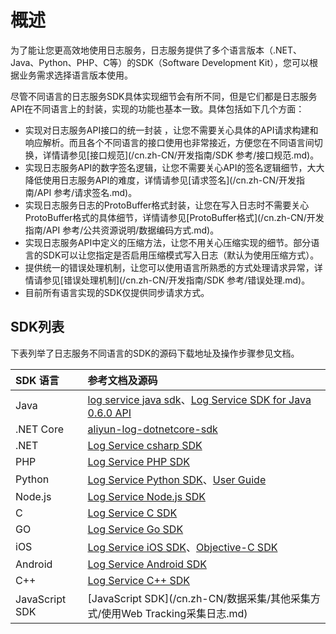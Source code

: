 # 概述

为了能让您更高效地使用日志服务，日志服务提供了多个语言版本（.NET、Java、Python、PHP、C等）的SDK（Software Development Kit），您可以根据业务需求选择语言版本使用。

尽管不同语言的日志服务SDK具体实现细节会有所不同，但是它们都是日志服务API在不同语言上的封装，实现的功能也基本一致。具体包括如下几个方面：

-   实现对日志服务API接口的统一封装 ，让您不需要关心具体的API请求构建和响应解析。而且各个不同语言的接口使用也非常接近，方便您在不同语言间切换，详情请参见[接口规范](/cn.zh-CN/开发指南/SDK 参考/接口规范.md)。
-   实现日志服务API的数字签名逻辑，让您不需要关心API的签名逻辑细节，大大降低使用日志服务API的难度，详情请参见[请求签名](/cn.zh-CN/开发指南/API 参考/请求签名.md)。
-   实现日志服务日志的ProtoBuffer格式封装，让您在写入日志时不需要关心ProtoBuffer格式的具体细节，详情请参见[ProtoBuffer格式](/cn.zh-CN/开发指南/API 参考/公共资源说明/数据编码方式.md)。
-   实现日志服务API中定义的压缩方法，让您不用关心压缩实现的细节。部分语言的SDK可以让您指定是否启用压缩模式写入日志（默认为使用压缩方式）。
-   提供统一的错误处理机制，让您可以使用语言所熟悉的方式处理请求异常，详情请参见[错误处理机制](/cn.zh-CN/开发指南/SDK 参考/错误处理.md)。
-   目前所有语言实现的SDK仅提供同步请求方式。

## SDK列表

下表列举了日志服务不同语言的SDK的源码下载地址及操作步骤参见文档。

|SDK 语言|参考文档及源码|
|:-----|:------|
|Java|[log service java sdk](https://github.com/aliyun/aliyun-log-java-sdk)、[Log Service SDK for Java 0.6.0 API](http://log-java-docs.oss-cn-hangzhou.aliyuncs.com/)|
|.NET Core|[aliyun-log-dotnetcore-sdk](https://github.com/aliyun/aliyun-log-dotnetcore-sdk)|
|.NET|[Log Service csharp SDK](https://github.com/aliyun/aliyun-log-chsarp-sdk)|
|PHP|[Log Service PHP SDK](https://github.com/aliyun/aliyun-log-php-sdk)|
|Python|[Log Service Python SDK](https://github.com/aliyun/aliyun-log-python-sdk)、[User Guide](http://aliyun-log-python-sdk.readthedocs.io/README_CN.html)|
|Node.js|[Log Service Node.js SDK](https://github.com/aliyun-UED/aliyun-sdk-js/tree/master/samples/sls)|
|C|[Log Service C SDK](https://github.com/aliyun/aliyun-log-c-sdk)|
|GO|[Log Service Go SDK](https://github.com/aliyun/aliyun-log-go-sdk)|
|iOS|[Log Service iOS SDK](https://github.com/aliyun/aliyun-log-ios-sdk)、[Objective-C SDK](https://github.com/lujiajing1126/AliyunLogObjc)|
|Android|[Log Service Android SDK](https://github.com/aliyun/aliyun-log-android-sdk)|
|C++|[Log Service C++ SDK](https://github.com/aliyun/aliyun-log-cpp-sdk)|
|JavaScript SDK|[JavaScript SDK](/cn.zh-CN/数据采集/其他采集方式/使用Web Tracking采集日志.md)|

